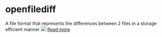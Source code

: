 # openfilediff
A file format that represents the differences between 2 files in a storage efficient manner
[<img src="https://github.com/user-attachments/assets/d7fdaa0e-8e8f-4305-a579-a73693a27b38">](https://htmlpreview.github.io/?https://github.com/ItsCubeTime/openfilediff/blob/main/fileDiffer.html)
[Read more](https://htmlpreview.github.io/?https://github.com/ItsCubeTime/openfilediff/blob/main/fileDiffer.html)
